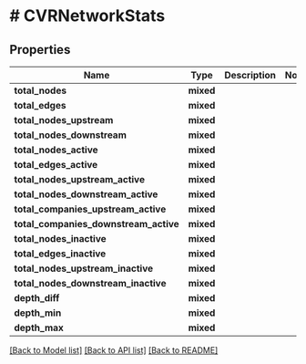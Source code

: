 # # CVRNetworkStats

## Properties

Name | Type | Description | Notes
------------ | ------------- | ------------- | -------------
**total_nodes** | **mixed** |  |
**total_edges** | **mixed** |  |
**total_nodes_upstream** | **mixed** |  |
**total_nodes_downstream** | **mixed** |  |
**total_nodes_active** | **mixed** |  |
**total_edges_active** | **mixed** |  |
**total_nodes_upstream_active** | **mixed** |  |
**total_nodes_downstream_active** | **mixed** |  |
**total_companies_upstream_active** | **mixed** |  |
**total_companies_downstream_active** | **mixed** |  |
**total_nodes_inactive** | **mixed** |  |
**total_edges_inactive** | **mixed** |  |
**total_nodes_upstream_inactive** | **mixed** |  |
**total_nodes_downstream_inactive** | **mixed** |  |
**depth_diff** | **mixed** |  |
**depth_min** | **mixed** |  |
**depth_max** | **mixed** |  |

[[Back to Model list]](../../README.md#models) [[Back to API list]](../../README.md#endpoints) [[Back to README]](../../README.md)
